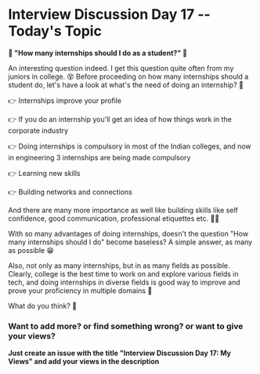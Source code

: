 ﻿# Interview Discussion Day 17 -- Today's Topic

**🤔 "How many internships should I do as a student?" 🤔**


An interesting question indeed. I get this question quite often from my juniors in college. 😵
Before proceeding on how many internships should a student do, let's have a look at what's the need of doing an internship? 🧐

👉 Internships improve your profile

👉 If you do an internship you'll get an idea of how things work in the corporate industry

👉 Doing internships is compulsory in most of the Indian colleges, and now in engineering 3 internships are being made compulsory

👉 Learning new skills

👉 Building networks and connections

And there are many more importance as well like building skills like self confidence, good communication, professional etiquettes etc. 💫✨

With so many advantages of doing internships, doesn't the question "How many internships should I do" become baseless? A simple answer, as many as possible 😁

Also, not only as many internships, but in as many fields as possible. Clearly, college is the best time to work on and explore various fields in tech, and doing internships in diverse fields is good way to improve and prove your proficiency in multiple domains 💪

What do you think? 💭

### Want to add more? or find something wrong? or want to give your views? 

**Just create an issue with the title "Interview Discussion Day 17: My Views" and add your views in the description**
